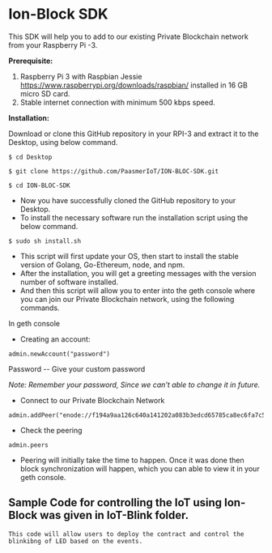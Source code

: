 # Ion-Block SDK 

This SDK will help you to add to our existing Private Blockchain network from your Raspberry Pi -3.

**Prerequisite:**

1. Raspberry Pi 3 with Raspbian Jessie https://www.raspberrypi.org/downloads/raspbian/ installed in 16 GB micro SD card.
2. Stable internet connection with minimum 500 kbps speed.

**Installation:**

Download or clone this GitHub repository in your RPI-3 and extract it to the Desktop, using below command.

```
$ cd Desktop

$ git clone https://github.com/PaasmerIoT/ION-BLOC-SDK.git

$ cd ION-BLOC-SDK
```

- Now you have successfully cloned the GitHub repository to your Desktop.
- To install the necessary software run the installation script using the below command.

```
$ sudo sh install.sh
```

- This script will first update your OS, then start to install the stable version of Golang, Go-Ethereum, node, and npm.
- After the installation, you will get a greeting messages with the version number of software installed.
- And then this script will allow you to enter into the geth console where you can join our Private Blockchain network, using the following commands.

In geth console 

* Creating an account:

```
admin.newAccount("password")              
```

Password -- Give your custom password 

*Note: Remember your password, Since we can't able to change it in future.*
 
- Connect to our Private Blockchain Network 

```
admin.addPeer("enode://f194a9aa126c640a141202a083b3edcd65785ca8ec6fa7c5d77065ef918c6a01d49512147826c11d2c60f6c1551eb5a120c33a16fb0c31f0879d582a4c247c7b@54.214.225.10:30303")
```

- Check the peering 

```
admin.peers
```

- Peering will initially take the time to happen. Once it was done then block synchronization will happen, which you can able to view it in your geth console.

## Sample Code for controlling the IoT using Ion-Block was given in IoT-Blink folder.
    This code will allow users to deploy the contract and control the blinkibng of LED based on the events.